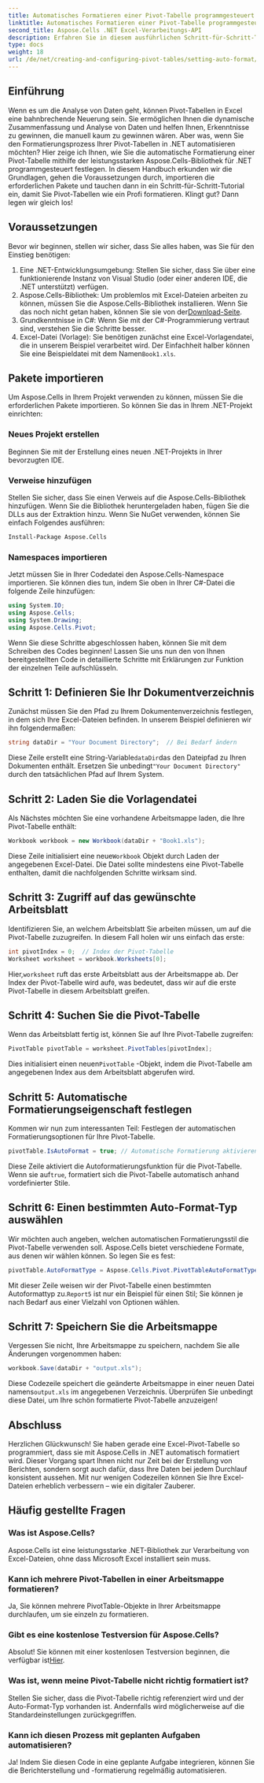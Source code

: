```yaml
---
title: Automatisches Formatieren einer Pivot-Tabelle programmgesteuert in .NET festlegen
linktitle: Automatisches Formatieren einer Pivot-Tabelle programmgesteuert in .NET festlegen
second_title: Aspose.Cells .NET Excel-Verarbeitungs-API
description: Erfahren Sie in diesem ausführlichen Schritt-für-Schritt-Tutorial, wie Sie die automatische Formatierung für Excel-Pivot-Tabellen programmgesteuert mit Aspose.Cells für .NET festlegen.
type: docs
weight: 18
url: /de/net/creating-and-configuring-pivot-tables/setting-auto-format/
---
```

## Einführung
Wenn es um die Analyse von Daten geht, können Pivot-Tabellen in Excel eine bahnbrechende Neuerung sein. Sie ermöglichen Ihnen die dynamische Zusammenfassung und Analyse von Daten und helfen Ihnen, Erkenntnisse zu gewinnen, die manuell kaum zu gewinnen wären. Aber was, wenn Sie den Formatierungsprozess Ihrer Pivot-Tabellen in .NET automatisieren möchten? Hier zeige ich Ihnen, wie Sie die automatische Formatierung einer Pivot-Tabelle mithilfe der leistungsstarken Aspose.Cells-Bibliothek für .NET programmgesteuert festlegen.
In diesem Handbuch erkunden wir die Grundlagen, gehen die Voraussetzungen durch, importieren die erforderlichen Pakete und tauchen dann in ein Schritt-für-Schritt-Tutorial ein, damit Sie Pivot-Tabellen wie ein Profi formatieren. Klingt gut? Dann legen wir gleich los!
## Voraussetzungen
Bevor wir beginnen, stellen wir sicher, dass Sie alles haben, was Sie für den Einstieg benötigen:
1. Eine .NET-Entwicklungsumgebung: Stellen Sie sicher, dass Sie über eine funktionierende Instanz von Visual Studio (oder einer anderen IDE, die .NET unterstützt) verfügen.
2.  Aspose.Cells-Bibliothek: Um problemlos mit Excel-Dateien arbeiten zu können, müssen Sie die Aspose.Cells-Bibliothek installieren. Wenn Sie das noch nicht getan haben, können Sie sie von der[Download-Seite](https://releases.aspose.com/cells/net/).
3. Grundkenntnisse in C#: Wenn Sie mit der C#-Programmierung vertraut sind, verstehen Sie die Schritte besser.
4.  Excel-Datei (Vorlage): Sie benötigen zunächst eine Excel-Vorlagendatei, die in unserem Beispiel verarbeitet wird. Der Einfachheit halber können Sie eine Beispieldatei mit dem Namen`Book1.xls`.
## Pakete importieren
Um Aspose.Cells in Ihrem Projekt verwenden zu können, müssen Sie die erforderlichen Pakete importieren. So können Sie das in Ihrem .NET-Projekt einrichten:
### Neues Projekt erstellen
Beginnen Sie mit der Erstellung eines neuen .NET-Projekts in Ihrer bevorzugten IDE. 
### Verweise hinzufügen
Stellen Sie sicher, dass Sie einen Verweis auf die Aspose.Cells-Bibliothek hinzufügen. Wenn Sie die Bibliothek heruntergeladen haben, fügen Sie die DLLs aus der Extraktion hinzu. Wenn Sie NuGet verwenden, können Sie einfach Folgendes ausführen:
```bash
Install-Package Aspose.Cells
```
### Namespaces importieren
Jetzt müssen Sie in Ihrer Codedatei den Aspose.Cells-Namespace importieren. Sie können dies tun, indem Sie oben in Ihrer C#-Datei die folgende Zeile hinzufügen:
```csharp
using System.IO;
using Aspose.Cells;
using System.Drawing;
using Aspose.Cells.Pivot;
```
Wenn Sie diese Schritte abgeschlossen haben, können Sie mit dem Schreiben des Codes beginnen!
Lassen Sie uns nun den von Ihnen bereitgestellten Code in detaillierte Schritte mit Erklärungen zur Funktion der einzelnen Teile aufschlüsseln. 
## Schritt 1: Definieren Sie Ihr Dokumentverzeichnis
Zunächst müssen Sie den Pfad zu Ihrem Dokumentenverzeichnis festlegen, in dem sich Ihre Excel-Dateien befinden. In unserem Beispiel definieren wir ihn folgendermaßen:
```csharp
string dataDir = "Your Document Directory";  // Bei Bedarf ändern
```
 Diese Zeile erstellt eine String-Variable`dataDir`das den Dateipfad zu Ihren Dokumenten enthält. Ersetzen Sie unbedingt`"Your Document Directory"` durch den tatsächlichen Pfad auf Ihrem System.
## Schritt 2: Laden Sie die Vorlagendatei
Als Nächstes möchten Sie eine vorhandene Arbeitsmappe laden, die Ihre Pivot-Tabelle enthält:
```csharp
Workbook workbook = new Workbook(dataDir + "Book1.xls");
```
 Diese Zeile initialisiert eine neue`Workbook` Objekt durch Laden der angegebenen Excel-Datei. Die Datei sollte mindestens eine Pivot-Tabelle enthalten, damit die nachfolgenden Schritte wirksam sind.
## Schritt 3: Zugriff auf das gewünschte Arbeitsblatt
Identifizieren Sie, an welchem Arbeitsblatt Sie arbeiten müssen, um auf die Pivot-Tabelle zuzugreifen. In diesem Fall holen wir uns einfach das erste:
```csharp
int pivotIndex = 0;  // Index der Pivot-Tabelle
Worksheet worksheet = workbook.Worksheets[0];
```
 Hier,`worksheet` ruft das erste Arbeitsblatt aus der Arbeitsmappe ab. Der Index der Pivot-Tabelle wird auf`0`, was bedeutet, dass wir auf die erste Pivot-Tabelle in diesem Arbeitsblatt greifen.
## Schritt 4: Suchen Sie die Pivot-Tabelle
Wenn das Arbeitsblatt fertig ist, können Sie auf Ihre Pivot-Tabelle zugreifen:
```csharp
PivotTable pivotTable = worksheet.PivotTables[pivotIndex];
```
 Dies initialisiert einen neuen`PivotTable` -Objekt, indem die Pivot-Tabelle am angegebenen Index aus dem Arbeitsblatt abgerufen wird.
## Schritt 5: Automatische Formatierungseigenschaft festlegen
Kommen wir nun zum interessanten Teil: Festlegen der automatischen Formatierungsoptionen für Ihre Pivot-Tabelle.
```csharp
pivotTable.IsAutoFormat = true; // Automatische Formatierung aktivieren
```
 Diese Zeile aktiviert die Autoformatierungsfunktion für die Pivot-Tabelle. Wenn sie auf`true`, formatiert sich die Pivot-Tabelle automatisch anhand vordefinierter Stile.
## Schritt 6: Einen bestimmten Auto-Format-Typ auswählen
Wir möchten auch angeben, welchen automatischen Formatierungsstil die Pivot-Tabelle verwenden soll. Aspose.Cells bietet verschiedene Formate, aus denen wir wählen können. So legen Sie es fest:
```csharp
pivotTable.AutoFormatType = Aspose.Cells.Pivot.PivotTableAutoFormatType.Report5;
```
 Mit dieser Zeile weisen wir der Pivot-Tabelle einen bestimmten Autoformattyp zu.`Report5` ist nur ein Beispiel für einen Stil; Sie können je nach Bedarf aus einer Vielzahl von Optionen wählen. 
## Schritt 7: Speichern Sie die Arbeitsmappe
Vergessen Sie nicht, Ihre Arbeitsmappe zu speichern, nachdem Sie alle Änderungen vorgenommen haben:
```csharp
workbook.Save(dataDir + "output.xls");
```
 Diese Codezeile speichert die geänderte Arbeitsmappe in einer neuen Datei namens`output.xls` im angegebenen Verzeichnis. Überprüfen Sie unbedingt diese Datei, um Ihre schön formatierte Pivot-Tabelle anzuzeigen!
## Abschluss
Herzlichen Glückwunsch! Sie haben gerade eine Excel-Pivot-Tabelle so programmiert, dass sie mit Aspose.Cells in .NET automatisch formatiert wird. Dieser Vorgang spart Ihnen nicht nur Zeit bei der Erstellung von Berichten, sondern sorgt auch dafür, dass Ihre Daten bei jedem Durchlauf konsistent aussehen. Mit nur wenigen Codezeilen können Sie Ihre Excel-Dateien erheblich verbessern – wie ein digitaler Zauberer.
## Häufig gestellte Fragen
### Was ist Aspose.Cells?
Aspose.Cells ist eine leistungsstarke .NET-Bibliothek zur Verarbeitung von Excel-Dateien, ohne dass Microsoft Excel installiert sein muss.
### Kann ich mehrere Pivot-Tabellen in einer Arbeitsmappe formatieren?
Ja, Sie können mehrere PivotTable-Objekte in Ihrer Arbeitsmappe durchlaufen, um sie einzeln zu formatieren.
### Gibt es eine kostenlose Testversion für Aspose.Cells?
 Absolut! Sie können mit einer kostenlosen Testversion beginnen, die verfügbar ist[Hier](https://releases.aspose.com/).
### Was ist, wenn meine Pivot-Tabelle nicht richtig formatiert ist?
Stellen Sie sicher, dass die Pivot-Tabelle richtig referenziert wird und der Auto-Format-Typ vorhanden ist. Andernfalls wird möglicherweise auf die Standardeinstellungen zurückgegriffen.
### Kann ich diesen Prozess mit geplanten Aufgaben automatisieren?
Ja! Indem Sie diesen Code in eine geplante Aufgabe integrieren, können Sie die Berichterstellung und -formatierung regelmäßig automatisieren.